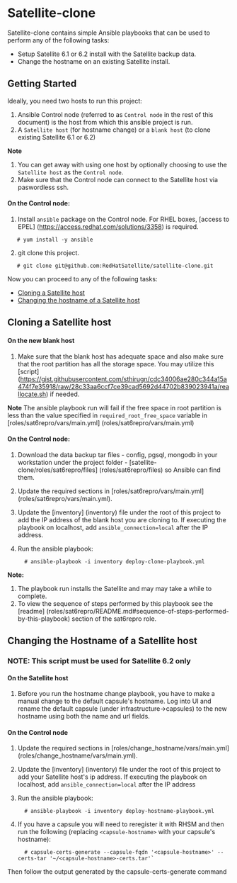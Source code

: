 # Satellite-clone
Satellite-clone contains simple Ansible playbooks that can be used to perform any of the following tasks:
* Setup Satellite 6.1 or 6.2 install with the Satellite backup data.
* Change the hostname on an existing Satellite install.

## Getting Started
Ideally, you need two hosts to run this project:

1. Ansible Control node (referred to as `Control node` in the rest of this document) is the host from which this ansible project is run.
2. A `Satellite host` (for hostname change) or a `blank host` (to clone existing Satellite 6.1 or 6.2)

**Note**

1. You can get away with using one host by optionally choosing to use the `Satellite host` as the `Control node`.
2. Make sure that the Control node can connect to the Satellite host via paswordless ssh.

#### On the Control node:
1. Install `ansible` package on the Control node. For RHEL boxes, [access to EPEL] (https://access.redhat.com/solutions/3358) is required.

  ```console
     # yum install -y ansible
  ```
2. git clone this project.

  ```console
     # git clone git@github.com:RedHatSatellite/satellite-clone.git
  ```

Now you can proceed to any of the following tasks:

 * [Cloning a Satellite host](#cloning-a-satellite-host)
 * [Changing the hostname of a Satellite host](#changing-the-hostname-of-a-satellite-host)

## Cloning a Satellite host

#### On the new blank host

1. Make sure that the blank host has adequate space and also make sure that the root partition has all the storage space. You may utilize this [script] (https://gist.githubusercontent.com/sthirugn/cdc34006ae280c344a15a474f7e35918/raw/28c33aa6ccf7ce39cad5692d44702b839023941a/reallocate.sh) if needed.

  **Note** The ansible playbook run will fail if the free space in root partition is less than the value specified in `required_root_free_space` variable in [roles/sat6repro/vars/main.yml] (roles/sat6repro/vars/main.yml)

#### On the Control node:

1. Download the data backup tar files - config, pgsql, mongodb in your workstation under the project folder - [satellite-clone/roles/sat6repro/files] (roles/sat6repro/files) so Ansible can find them.
2. Update the required sections in [roles/sat6repro/vars/main.yml] (roles/sat6repro/vars/main.yml).
3. Update the [inventory] (inventory) file under the root of this project to add the IP address of the blank host you are cloning to. If executing the playbook on localhost, add `ansible_connection=local` after the IP address.
4. Run the ansible playbook:

    ```console
      # ansible-playbook -i inventory deploy-clone-playbook.yml
    ```
  **Note:**

  1. The playbook run installs the Satellite and may may take a while to complete.
  2. To view the sequence of steps performed by this playbook see the [readme] (roles/sat6repro/README.md#sequence-of-steps-performed-by-this-playbook) section of the sat6repro role.

## Changing the Hostname of a Satellite host
### **NOTE: This script must be used for Satellite 6.2 only**
#### On the Satellite host
1. Before you run the hostname change playbook, you have to make a manual change to the default capsule's hostname. Log into UI and rename the default capsule (under infrastructure->capsules) to the new hostname using both the name and url fields.

#### On the Control node
1. Update the required sections in [roles/change_hostname/vars/main.yml] (roles/change_hostname/vars/main.yml).
2. Update the [inventory] (inventory) file under the root of this project to add your Satellite host's ip address. If executing the playbook on localhost, add `ansible_connection=local` after the IP address
3. Run the ansible playbook:

    ```console
      # ansible-playbook -i inventory deploy-hostname-playbook.yml
    ```
4. If you have a capsule you will need to reregister it with RHSM and then run the following (replacing `<capsule-hostname>` with your capsule's hostname):

   ```console
     # capsule-certs-generate --capsule-fqdn '<capsule-hostname>' --certs-tar '~/<capsule-hostname>-certs.tar'`
   ```
Then follow the output generated by the capsule-certs-generate command
